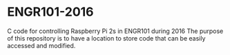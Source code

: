 # ENGR101-2016
C code for  controlling  Raspberry  Pi  2s  in  ENGR101  during  2016
The purpose of this repository is to have a location to store code that can be easily accessed and modified. 
